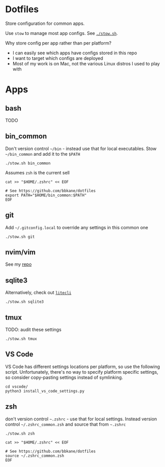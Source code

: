 # Dotfiles

Store configuration for common apps.

Use `stow` to manage most app configs. See [`./stow.sh`](./stow.sh).

Why store config per app rather than per platform?

- I can easily see which apps have configs stored in this repo
- I want to target which configs are deployed
- Most of my work is on Mac, not the various Linux distros I used to play with

# Apps

## bash

TODO

## bin_common

Don't version control `~/bin` - instead use that for local executables.
Stow `~/bin_common` and add it to the `$PATH`

```
./stow.sh bin_common
```

Assumes `zsh` is the current sell

```
cat >> "$HOME/.zshrc" << EOF

# See https://github.com/bbkane/dotfiles
export PATH="$HOME/bin_common:$PATH"
EOF
```

## git

Add `~/.gitconfig.local` to override any settings in this common one

```
./stow.sh git
```

## nvim/vim

See my [repo](https://github.com/bbkane/nvim)

## sqlite3

Alternatively, check out [`litecli`](https://github.com/dbcli/litecli)

```
./stow.sh sqlite3
```

## tmux

TODO: audit these settings

```
./stow.sh tmux
```

## VS Code

VS Code has different settings locations per platform, so use the following
script. Unfortunately, there's no way to specify platform specific settings,
so consider copy-pasting settings instead of symlinking.

```
cd vscode/
python3 install_vs_code_settings.py
```

## zsh

don't version control `~.zshrc` - use that for local settings.
Instead version control `~/.zshrc_common.zsh` and source that from `~.zshrc`

```
./stow.sh zsh
```

```
cat >> "$HOME/.zshrc" << EOF

# See https://github.com/bbkane/dotfiles
source ~/.zshrc_common.zsh
EOF
```

